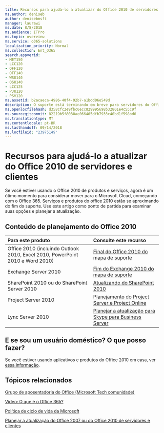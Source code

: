 ```yaml
---
title: Recursos para ajudá-lo a atualizar do Office 2010 de servidores e clientes
ms.author: deniseb
author: denisebmsft
manager: laurawi
ms.date: 8/8/2018
ms.audience: ITPro
ms.topic: overview
ms.service: o365-solutions
localization_priority: Normal
ms.collection: Ent_O365
search.appverid:
- MET150
- LCC120
- OFF120
- OFF140
- WSU140
- OSU140
- LCC125
- PJU120
- PSV120
ms.assetid: b2acaeca-4986-40f4-92b7-a1bdd06e549d
description: O suporte está terminando em breve para servidores do Office 2010 e aplicativos de cliente e contratos de suporte personalizado não estão disponíveis. Use este artigo para começar a planejar a atualização agora.
ms.openlocfilehash: d358cfc2e9fbc0ecc829995698b32801e4c55c9f
ms.sourcegitcommit: 82219b5f8038ae066405dfb7933c40bd1f598bd0
ms.translationtype: MT
ms.contentlocale: pt-BR
ms.lasthandoff: 09/14/2018
ms.locfileid: "23975149"
---
```

# <a name="resources-to-help-you-upgrade-from-office-2010-servers-and-clients"></a>Recursos para ajudá-lo a atualizar do Office 2010 de servidores e clientes

Se você estiver usando o Office 2010 de produtos e serviços, agora é um ótimo momento para considerar mover para o Microsoft Cloud, começando com o Office 365. Serviços e produtos do office 2010 estão se aproximando do fim do suporte. Use este artigo como ponto de partida para examinar suas opções e planejar a atualização.
      
## <a name="office-2010-planning-content"></a>Conteúdo de planejamento do Office 2010
  
|**Para este produto**|**Consulte este recurso**|
|:-----|:-----|
|Office 2010 (incluindo Outlook 2010, Excel 2010, PowerPoint 2010 e Word 2010)  <br/> |[Final do Office 2010 do mapa de suporte](https://docs.microsoft.com/DeployOffice/office-2010-end-support-roadmap) <br/> |
|Exchange Server 2010  <br/> |[Fim do Exchange 2010 do mapa de suporte](exchange-2010-end-of-support.md) <br/> |
|SharePoint 2010 ou do SharePoint Server 2010  <br/> |[Atualizando do SharePoint 2010](upgrade-from-sharepoint-2010.md) <br/> |
|Project Server 2010 <br/> | [Planejamento do Project Server e Project Online](https://docs.microsoft.com/project/planning-project-server-and-project-online-for-technical-decision-makers) <br/> |
|Lync Server 2010 <br/> | [Planejar a atualização para Skype para Business Server](https://docs.microsoft.com/skypeforbusiness/plan-your-deployment/upgrade) <br/> |
    
## <a name="what-if-im-a-home-user-what-do-i-do"></a>E se sou um usuário doméstico? O que posso fazer?

Se você estiver usando aplicativos e produtos do Office 2010 em casa, ver [essa informação](plan-upgrade-previous-versions-office.md#im-a-home-user-what-do-i-do).

## <a name="related-topics"></a>Tópicos relacionados

[Grupo de aposentadoria do Office (Microsoft Tech comunidade)](https://go.microsoft.com/fwlink/?linkid=842065)
  
[Vídeo: O que é o Office 365?](https://support.office.com/article/847caf12-2589-452c-8aca-1c009797678b.aspx)
  
[Política de ciclo de vida da Microsoft](https://go.microsoft.com/fwlink/?linkid=865200)

[Planejar a atualização do Office 2007 ou do Office 2010 de servidores e clientes](plan-upgrade-previous-versions-office.md)

